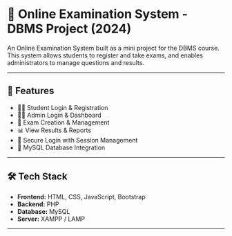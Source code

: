  # 📝 Online Examination System - DBMS Project (2024)

An Online Examination System built as a mini project for the DBMS course. This system allows students to register and take exams, and enables administrators to manage questions and results.

---

## 🚀 Features

- 👨‍🎓 Student Login & Registration
- 🧑‍🏫 Admin Login & Dashboard
- 📝 Exam Creation & Management
- 📊 View Results & Reports
- 🔐 Secure Login with Session Management
- 💾 MySQL Database Integration

---

## 🛠️ Tech Stack

- **Frontend:** HTML, CSS, JavaScript, Bootstrap
- **Backend:** PHP
- **Database:** MySQL
- **Server:** XAMPP / LAMP

---
